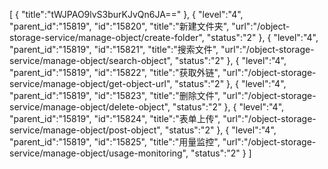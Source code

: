 [
	{
		"title":"tWJPAO9lvS3burKJvQn6JA=="
	},
	{
		"level":"4",
		"parent_id":"15819",
		"id":"15820",
		"title":"新建文件夹",
		"url":"/object-storage-service/manage-object/create-folder",
		"status":"2"
	},
	{
		"level":"4",
		"parent_id":"15819",
		"id":"15821",
		"title":"搜索文件",
		"url":"/object-storage-service/manage-object/search-object",
		"status":"2"
	},
	{
		"level":"4",
		"parent_id":"15819",
		"id":"15822",
		"title":"获取外链",
		"url":"/object-storage-service/manage-object/get-object-url",
		"status":"2"
	},
	{
		"level":"4",
		"parent_id":"15819",
		"id":"15823",
		"title":"删除文件",
		"url":"/object-storage-service/manage-object/delete-object",
		"status":"2"
	},
	{
		"level":"4",
		"parent_id":"15819",
		"id":"15824",
		"title":"表单上传",
		"url":"/object-storage-service/manage-object/post-object",
		"status":"2"
	},
	{
		"level":"4",
		"parent_id":"15819",
		"id":"15825",
		"title":"用量监控",
		"url":"/object-storage-service/manage-object/usage-monitoring",
		"status":"2"
	}
]
